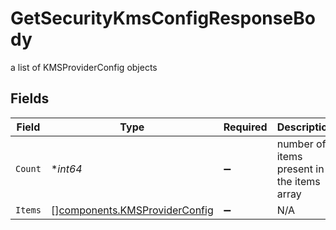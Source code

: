 # GetSecurityKmsConfigResponseBody

a list of KMSProviderConfig objects


## Fields

| Field                                                                          | Type                                                                           | Required                                                                       | Description                                                                    |
| ------------------------------------------------------------------------------ | ------------------------------------------------------------------------------ | ------------------------------------------------------------------------------ | ------------------------------------------------------------------------------ |
| `Count`                                                                        | **int64*                                                                       | :heavy_minus_sign:                                                             | number of items present in the items array                                     |
| `Items`                                                                        | [][components.KMSProviderConfig](../../models/components/kmsproviderconfig.md) | :heavy_minus_sign:                                                             | N/A                                                                            |